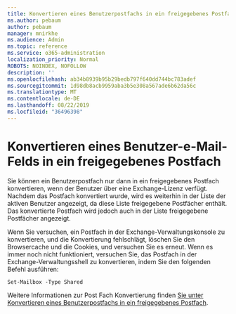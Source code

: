 ```yaml
---
title: Konvertieren eines Benutzerpostfachs in ein freigegebenes Postfach
ms.author: pebaum
author: pebaum
manager: mnirkhe
ms.audience: Admin
ms.topic: reference
ms.service: o365-administration
localization_priority: Normal
ROBOTS: NOINDEX, NOFOLLOW
description: ''
ms.openlocfilehash: ab34b8939b95b29bedb797f640dd744bc783adef
ms.sourcegitcommit: 1d98db8acb9959aba3b5e308a567ade6b62da56c
ms.translationtype: MT
ms.contentlocale: de-DE
ms.lasthandoff: 08/22/2019
ms.locfileid: "36496398"
---
```

# <a name="convert-a-user-mail-box-into-a-shared-mailbox"></a>Konvertieren eines Benutzer-e-Mail-Felds in ein freigegebenes Postfach

Sie können ein Benutzerpostfach nur dann in ein freigegebenes Postfach konvertieren, wenn der Benutzer über eine Exchange-Lizenz verfügt. Nachdem das Postfach konvertiert wurde, wird es weiterhin in der Liste der aktiven Benutzer angezeigt, da diese Liste freigegebene Postfächer enthält. Das konvertierte Postfach wird jedoch auch in der Liste freigegebene Postfächer angezeigt. 
  
Wenn Sie versuchen, ein Postfach in der Exchange-Verwaltungskonsole zu konvertieren, und die Konvertierung fehlschlägt, löschen Sie den Browsercache und die Cookies, und versuchen Sie es erneut. Wenn es immer noch nicht funktioniert, versuchen Sie, das Postfach in der Exchange-Verwaltungsshell zu konvertieren, indem Sie den folgenden Befehl ausführen:
  
```
Set-Mailbox -Type Shared
```

Weitere Informationen zur Post Fach Konvertierung finden [Sie unter Konvertieren eines Benutzerpostfachs in ein freigegebenes Postfach](https://docs.microsoft.com/office365/admin/email/convert-user-mailbox-to-shared-mailbox).
  
